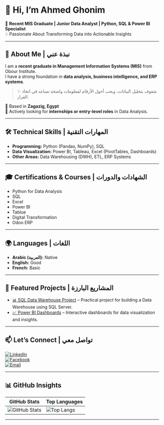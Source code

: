 # 👋 Hi, I’m Ahmed Ghonim  
🎯 **Recent MIS Graduate | Junior Data Analyst | Python, SQL & Power BI Specialist**  
💡 Passionate About Transforming Data into Actionable Insights  

---

## 📌 About Me | نبذة عني  
I am a **recent graduate in Management Information Systems (MIS)** from Obour Institute.  
I have a strong foundation in **data analysis, business intelligence, and ERP systems**.  

> ✨ شغوف بتحليل البيانات، وبحب أحول الأرقام لمعلومات واضحة تساعد في اتخاذ القرار.  

📍 Based in **Zagazig, Egypt**  
🔎 Actively looking for **internships or entry-level roles** in Data Analysis.  

---

## 🛠️ Technical Skills | المهارات التقنية  

- **Programming:** Python (Pandas, NumPy), SQL  
- **Data Visualization:** Power BI, Tableau, Excel (PivotTables, Dashboards)  
- **Other Areas:** Data Warehousing (DWH), ETL, ERP Systems  

---

## 🎓 Certifications & Courses | الشهادات والدورات  
- Python for Data Analysis  
- SQL
- Excel
- Power BI
- Tablue
- Digital Transformation  
- Odoo ERP  

---

## 🌍 Languages | اللغات  
- **Arabic (العربية):** Native  
- **English:** Good  
- **French:** Basic  

---

## 📂 Featured Projects | المشاريع البارزة  
- [📊 SQL Data Warehouse Project](https://github.com/A7medGhonim/SQL-Data-Warehouse-Project.git) – Practical project for building a Data Warehouse using SQL Server.  
- [📈 Power BI Dashboards](#) – Interactive dashboards for data visualization and insights.  

---

##   📫 Let’s Connect | تواصل معي
[![LinkedIn](https://img.shields.io/badge/LinkedIn-Connect-blue?logo=linkedin)](https://www.linkedin.com/in/ahmedghoonim)  
[![Facebook](https://img.shields.io/badge/Facebook-Follow-blue?logo=facebook)](https://www.facebook.com/share/19JWnRjSrQ/)  
[![Email](https://img.shields.io/badge/Email-Contact-red?logo=gmail)](ghnewa1911@gmail.com)

---

##  📊  GitHub Insights
| GitHub Stats | Top Languages |
|--------------|----------------|
|![GitHub Stats](https://github-readme-stats.vercel.app/api?username=AhmedGonim&show_icons=true&theme=radical)|![Top Langs](https://github-readme-stats.vercel.app/api/top-langs/?username=AhmedGonim&layout=compact)|

---

